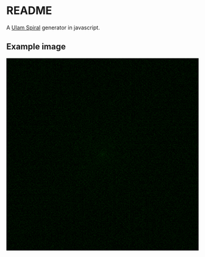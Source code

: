# README

A [Ulam Spiral](https://en.wikipedia.org/wiki/Ulam_spiral) generator in javascript.

## Example image

![1600x1600 ulam spiral](public/ulam-spiral-1600x1600.png)
